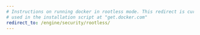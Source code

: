```yaml
---
# Instructions on running docker in rootless mode. This redirect is currently
# used in the installation script at "get.docker.com"
redirect_to: /engine/security/rootless/
---
```

